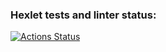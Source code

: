 ### Hexlet tests and linter status:
[![Actions Status](https://github.com/difetabe/frontend-project-lvl1/workflows/hexlet-check/badge.svg)](https://github.com/difetabe/frontend-project-lvl1/actions)
